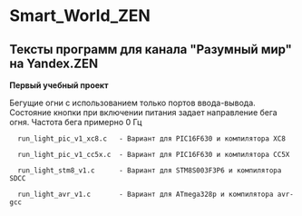 # Smart_World_ZEN
## Тексты программ для канала "Разумный мир" на Yandex.ZEN

**Первый учебный проект**

Бегущие огни с использованием только портов ввода-вывода. Состояние кнопки при включении питания задает направление бега огня.
Частота бега примерно 0 Гц
```
  run_light_pic_v1_xc8.c   - Вариант для PIC16F630 и компилятора XC8
  
  run_light_pic_v1_cc5x.c  - Вариант для PIC16F630 и компилятора CC5X
  
  run_light_stm8_v1.c      - Вариант для STM8S003F3P6 и компилятора SDCC
  
  run_light_avr_v1.c       - Вариант для ATmega328p и компилятора avr-gcc
```
